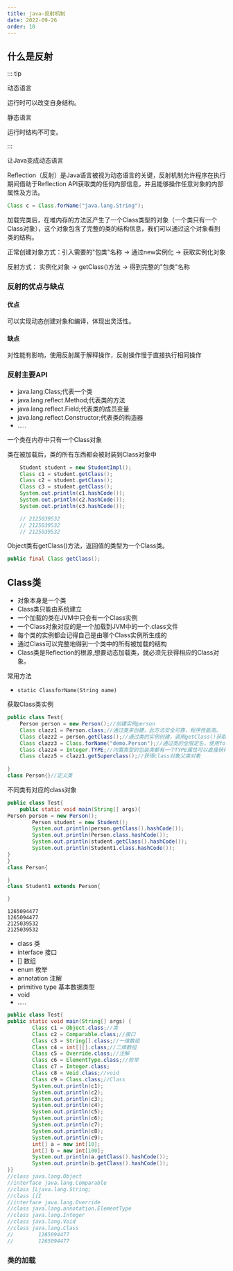 ```yaml
---
title: java-反射机制
date: 2022-09-26
order: 10
---
```


## 什么是反射

::: tip

动态语言

运行时可以改变自身结构。

静态语言

运行时结构不可变。

:::

让Java变成动态语言

 Reflection（反射）是Java语言被视为动态语言的关键，反射机制允许程序在执行期间借助于Reflection API获取类的任何内部信息，并且能够操作任意对象的内部属性及方法。

```java
Class c = Class.forName("java.lang.String");
```

加载完类后，在堆内存的方法区产生了一个Class类型的对象（一个类只有一个Class对象），这个对象包含了完整的类的结构信息，我们可以通过这个对象看到类的结构。

正常创建对象方式：引入需要的"包类"名称 -> 通过new实例化 -> 获取实例化对象

反射方式：   实例化对象 -> getClass()方法 -> 得到完整的"包类"名称

### 反射的优点与缺点

#### 优点

可以实现动态创建对象和编译，体现出灵活性。

#### 缺点

对性能有影响，使用反射属于解释操作，反射操作慢于直接执行相同操作

### 反射主要API

- java.lang.Class;代表一个类
- java.lang.reflect.Method;代表类的方法
- java.lang.reflect.Field;代表类的成员变量
- java.lang.reflect.Constructor;代表类的构造器
- .....



一个类在内存中只有一个Class对象

类在被加载后，类的所有东西都会被封装到Class对象中

```java
    Student student = new StudentImpl();
    Class c1 = student.getClass();
    Class c2 = student.getClass();
    Class c3 = student.getClass();
    System.out.println(c1.hashCode());
    System.out.println(c2.hashCode());
    System.out.println(c3.hashCode());

	// 2125039532
	// 2125039532
	// 2125039532
```

Object类有getClass()方法，返回值的类型为一个Class类。

```java
public final Class getClass();
```

## Class类

- 对象本身是一个类
- Class类只能由系统建立
- 一个加载的类在JVM中只会有一个Class实例
- 一个Class对象对应的是一个加载到JVM中的一个.class文件
- 每个类的实例都会记得自己是由哪个Class实例所生成的
- 通过Class可以完整地得到一个类中的所有被加载的结构
- Class类是Reflection的根源,想要动态加载类，就必须先获得相应的Class对象。

常用方法

- `static ClassforName(String name)`

获取Class类实例

```java
public class Test{
    Person person = new Person();//创建实例person
    Class clazz1 = Person.class;//通过类来创建，此方法安全可靠，程序性能高。
    Class clazz2 = person.getClass();//通过类的实例创建，调用getClass()获取class对象
    Class clazz3 = Class.forName("demo.Person");//通过类的全限定名，使用forName()方法获取，可能抛出ClassNotFoundException异常
    Class clazz4 = Integer.TYPE;//内置类型的包装类都有一个TYPE属性可以直接获得
    Class clazz5 = clazz1.getSuperclass();//获得class对象父类对象
    
}
class Person{}//定义类
```

不同类有对应的class对象

```java
public class Test{
    public static void main(String[] args){
Person person = new Person();
        Person student = new Student();
        System.out.println(person.getClass().hashCode());
        System.out.println(Person.class.hashCode());
        System.out.println(student.getClass().hashCode());
        System.out.println(Student1.class.hashCode());
}
}
class Person{

}
class Student1 extends Person{

}

```

```
1265094477
1265094477
2125039532
2125039532
```

- class 类
- interface 接口
- [] 数组
- enum 枚举
- annotation 注解
- primitive type 基本数据类型
- void
- .....

```java
public class Test{
public static void main(String[] args) {
	    Class c1 = Object.class;//类
        Class c2 = Comparable.class;//接口
        Class c3 = String[].class;//一维数组
        Class c4 = int[][].class;//二维数组
        Class c5 = Override.class;//注解
        Class c6 = ElementType.class;//枚举
        Class c7 = Integer.class;
        Class c8 = Void.class;//void
        Class c9 = Class.class;//Class
        System.out.println(c1);
        System.out.println(c2);
        System.out.println(c3);
        System.out.println(c4);
        System.out.println(c5);
        System.out.println(c6);
        System.out.println(c7);
        System.out.println(c8);
        System.out.println(c9);
        int[] a = new int[10];
        int[] b = new int[100];
        System.out.println(a.getClass().hashCode());
        System.out.println(b.getClass().hashCode());
}}
//class java.lang.Object
//interface java.lang.Comparable
//class [Ljava.lang.String;
//class [[I
//interface java.lang.Override
//class java.lang.annotation.ElementType
//class java.lang.Integer
//class java.lang.Void
//class java.lang.Class
//        1265094477
//        1265094477
```

### 类的加载
